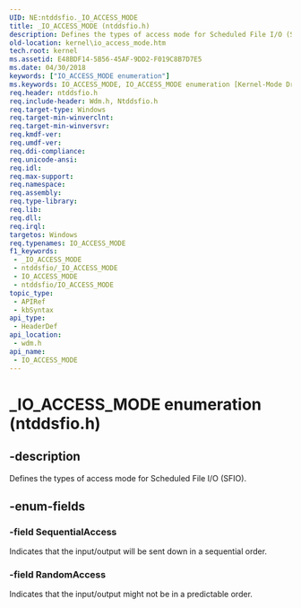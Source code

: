 ```yaml
---
UID: NE:ntddsfio._IO_ACCESS_MODE
title: _IO_ACCESS_MODE (ntddsfio.h)
description: Defines the types of access mode for Scheduled File I/O (SFIO).
old-location: kernel\io_access_mode.htm
tech.root: kernel
ms.assetid: E48BDF14-5B56-45AF-9DD2-F019C8B7D7E5
ms.date: 04/30/2018
keywords: ["IO_ACCESS_MODE enumeration"]
ms.keywords: IO_ACCESS_MODE, IO_ACCESS_MODE enumeration [Kernel-Mode Driver Architecture], RandomAccess, SequentialAccess, _IO_ACCESS_MODE, kernel.io_access_mode, wdm/IO_ACCESS_MODE, wdm/RandomAccess, wdm/SequentialAccess
req.header: ntddsfio.h
req.include-header: Wdm.h, Ntddsfio.h
req.target-type: Windows
req.target-min-winverclnt: 
req.target-min-winversvr: 
req.kmdf-ver: 
req.umdf-ver: 
req.ddi-compliance: 
req.unicode-ansi: 
req.idl: 
req.max-support: 
req.namespace: 
req.assembly: 
req.type-library: 
req.lib: 
req.dll: 
req.irql: 
targetos: Windows
req.typenames: IO_ACCESS_MODE
f1_keywords:
 - _IO_ACCESS_MODE
 - ntddsfio/_IO_ACCESS_MODE
 - IO_ACCESS_MODE
 - ntddsfio/IO_ACCESS_MODE
topic_type:
 - APIRef
 - kbSyntax
api_type:
 - HeaderDef
api_location:
 - wdm.h
api_name:
 - IO_ACCESS_MODE
---
```


# _IO_ACCESS_MODE enumeration (ntddsfio.h)


## -description

Defines the types of access mode for Scheduled File I/O (SFIO).

## -enum-fields

### -field SequentialAccess

Indicates that the input/output will be sent down in a sequential order.

### -field RandomAccess

Indicates that the input/output might not be in a predictable order.

